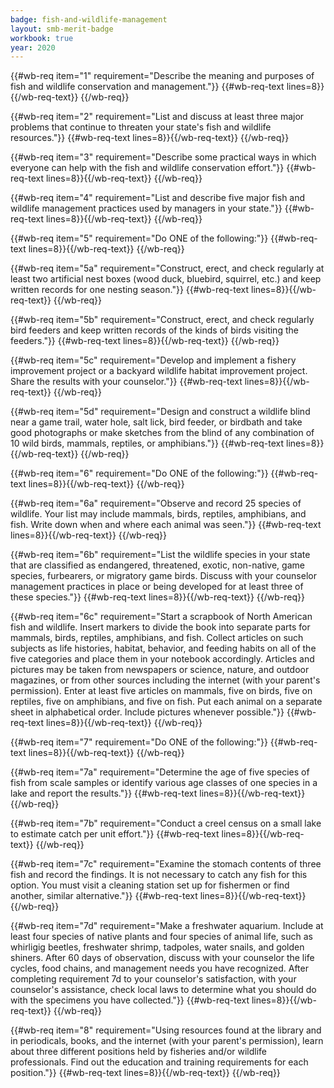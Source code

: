 ```yaml
---
badge: fish-and-wildlife-management
layout: smb-merit-badge
workbook: true
year: 2020
---
```



{{#wb-req item="1" requirement="Describe the meaning and purposes of fish and wildlife conservation and management."}}
{{#wb-req-text lines=8}}{{/wb-req-text}}
{{/wb-req}}

{{#wb-req item="2" requirement="List and discuss at least three major problems that continue to threaten your state's fish and wildlife resources."}}
{{#wb-req-text lines=8}}{{/wb-req-text}}
{{/wb-req}}

{{#wb-req item="3" requirement="Describe some practical ways in which everyone can help with the fish and wildlife conservation effort."}}
{{#wb-req-text lines=8}}{{/wb-req-text}}
{{/wb-req}}

{{#wb-req item="4" requirement="List and describe five major fish and wildlife management practices used by managers in your state."}}
{{#wb-req-text lines=8}}{{/wb-req-text}}
{{/wb-req}}

{{#wb-req item="5" requirement="Do ONE of the following:"}}
{{#wb-req-text lines=8}}{{/wb-req-text}}
{{/wb-req}}

{{#wb-req item="5a" requirement="Construct, erect, and check regularly at least two artificial nest boxes (wood duck, bluebird, squirrel, etc.) and keep written records for one nesting season."}}
{{#wb-req-text lines=8}}{{/wb-req-text}}
{{/wb-req}}

{{#wb-req item="5b" requirement="Construct, erect, and check regularly bird feeders and keep written records of the kinds of birds visiting the feeders."}}
{{#wb-req-text lines=8}}{{/wb-req-text}}
{{/wb-req}}

{{#wb-req item="5c" requirement="Develop and implement a fishery improvement project or a backyard wildlife habitat improvement project. Share the results with your counselor."}}
{{#wb-req-text lines=8}}{{/wb-req-text}}
{{/wb-req}}

{{#wb-req item="5d" requirement="Design and construct a wildlife blind near a game trail, water hole, salt lick, bird feeder, or birdbath and take good photographs or make sketches from the blind of any combination of 10 wild birds, mammals, reptiles, or amphibians."}}
{{#wb-req-text lines=8}}{{/wb-req-text}}
{{/wb-req}}

{{#wb-req item="6" requirement="Do ONE of the following:"}}
{{#wb-req-text lines=8}}{{/wb-req-text}}
{{/wb-req}}

{{#wb-req item="6a" requirement="Observe and record 25 species of wildlife. Your list may include mammals, birds, reptiles, amphibians, and fish. Write down when and where each animal was seen."}}
{{#wb-req-text lines=8}}{{/wb-req-text}}
{{/wb-req}}

{{#wb-req item="6b" requirement="List the wildlife species in your state that are classified as endangered, threatened, exotic, non-native, game species, furbearers, or migratory game birds. Discuss with your counselor management practices in place or being developed for at least three of these species."}}
{{#wb-req-text lines=8}}{{/wb-req-text}}
{{/wb-req}}

{{#wb-req item="6c" requirement="Start a scrapbook of North American fish and wildlife. Insert markers to divide the book into separate parts for mammals, birds, reptiles, amphibians, and fish. Collect articles on such subjects as life histories, habitat, behavior, and feeding habits on all of the five categories and place them in your notebook accordingly. Articles and pictures may be taken from newspapers or science, nature, and outdoor magazines, or from other sources including the internet (with your parent's permission). Enter at least five articles on mammals, five on birds, five on reptiles, five on amphibians, and five on fish. Put each animal on a separate sheet in alphabetical order. Include pictures whenever possible."}}
{{#wb-req-text lines=8}}{{/wb-req-text}}
{{/wb-req}}

{{#wb-req item="7" requirement="Do ONE of the following:"}}
{{#wb-req-text lines=8}}{{/wb-req-text}}
{{/wb-req}}

{{#wb-req item="7a" requirement="Determine the age of five species of fish from scale samples or identify various age classes of one species in a lake and report the results."}}
{{#wb-req-text lines=8}}{{/wb-req-text}}
{{/wb-req}}

{{#wb-req item="7b" requirement="Conduct a creel census on a small lake to estimate catch per unit effort."}}
{{#wb-req-text lines=8}}{{/wb-req-text}}
{{/wb-req}}

{{#wb-req item="7c" requirement="Examine the stomach contents of three fish and record the findings. It is not necessary to catch any fish for this option. You must visit a cleaning station set up for fishermen or find another, similar alternative."}}
{{#wb-req-text lines=8}}{{/wb-req-text}}
{{/wb-req}}

{{#wb-req item="7d" requirement="Make a freshwater aquarium. Include at least four species of native plants and four species of animal life, such as whirligig beetles, freshwater shrimp, tadpoles, water snails, and golden shiners. After 60 days of observation, discuss with your counselor the life cycles, food chains, and management needs you have recognized. After completing requirement 7d to your counselor's satisfaction, with your counselor's assistance, check local laws to determine what you should do with the specimens you have collected."}}
{{#wb-req-text lines=8}}{{/wb-req-text}}
{{/wb-req}}

{{#wb-req item="8" requirement="Using resources found at the library and in periodicals, books, and the internet (with your parent's permission), learn about three different positions held by fisheries and/or wildlife professionals. Find out the education and training requirements for each position."}}
{{#wb-req-text lines=8}}{{/wb-req-text}}
{{/wb-req}}
